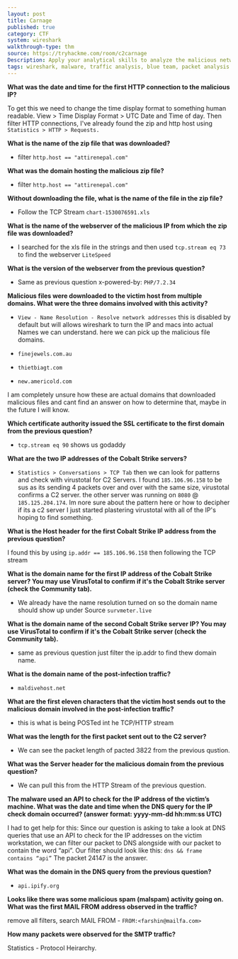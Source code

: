 ```yaml
---
layout: post
title: Carnage
published: true
category: CTF
system: wireshark
walkthrough-type: thm
source: https://tryhackme.com/room/c2carnage
Description: Apply your analytical skills to analyze the malicious network traffic using Wireshark.
tags: wireshark, malware, traffic analysis, blue team, packet analysis
---
```


**What was the date and time for the first HTTP connection to the malicious IP?**

To get this we need to change the time display format to something human readable. View > Time Display Format > UTC Date and Time of day. Then filter HTTP connections, I've already found the zip and http host using `Statistics > HTTP > Requests.`

**What is the name of the zip file that was downloaded?**

- filter `http.host == "attirenepal.com"`

**What was the domain hosting the malicious zip file?**

- filter `http.host == "attirenepal.com"`

**Without downloading the file, what is the name of the file in the zip file?**

- Follow the TCP Stream `chart-1530076591.xls`

**What is the name of the webserver of the malicious IP from which the zip file was downloaded?**

- I searched for the xls file in the strings and then used  `tcp.stream eq 73` to find the webserver `LiteSpeed`

**What is the version of the webserver from the previous question?**

- Same as previous question x-powered-by: `PHP/7.2.34`

**Malicious files were downloaded to the victim host from multiple domains. What were the three domains involved with this activity?**

- `View - Name Resolution - Resolve network addresses` this is disabled by default but will allows wireshark to turn the IP and macs into actual Names we can understand. here we can pick up the malicious file domains.

- `finejewels.com.au`
- `thietbiagt.com`
- `new.americold.com`

I am completely unsure how these are actual domains that downloaded malicious files and cant find an answer on how to determine that, maybe in the future I will know.

**Which certificate authority issued the SSL certificate to the first domain from the previous question?**

- `tcp.stream eq 90` shows us godaddy

**What are the two IP addresses of the Cobalt Strike servers?**

- `Statistics > Conversations > TCP Tab` then we can look for patterns and check with virustotal for C2 Servers. I found `185.106.96.158` to be sus as its sending 4 packets over and over with the same size, virustotal confirms a C2 server. the other server was running on `8080` @ `185.125.204.174`. Im nore sure about the pattern here or how to decipher if its a c2 server I just started plastering virustotal with all of the IP's hoping to find something.

**What is the Host header for the first Cobalt Strike IP address from the previous question?**

I found this by using `ip.addr == 185.106.96.158` then following the TCP stream

**What is the domain name for the first IP address of the Cobalt Strike server? You may use VirusTotal to confirm if it's the Cobalt Strike server (check the Community tab).**

- We already have the name resolution turned on so the domain name should show up under Source `survmeter.live`

**What is the domain name of the second Cobalt Strike server IP?  You may use VirusTotal to confirm if it's the Cobalt Strike server (check the Community tab).**

- same as previous question just filter the ip.addr to find thew domain name.

**What is the domain name of the post-infection traffic?**

- `maldivehost.net`

**What are the first eleven characters that the victim host sends out to the malicious domain involved in the post-infection traffic?**

- this is what is being POSTed int he TCP/HTTP stream

**What was the length for the first packet sent out to the C2 server?**

- We can see the packet length of pacted 3822 from the previous qustion.

**What was the Server header for the malicious domain from the previous question?**

- We can pull this from the HTTP Stream of the previous question.

**The malware used an API to check for the IP address of the victim’s machine. What was the date and time when the DNS query for the IP check domain occurred? (answer format: yyyy-mm-dd hh:mm:ss UTC)**

I had to get help for this: Since our question is asking to take a look at DNS queries that use an API to check for the IP addresses on the victim workstation, we can filter our packet to DNS alongside with our packet to contain the word “api”. Our filter should look like this: `dns && frame contains “api”` The packet 24147 is the answer.

**What was the domain in the DNS query from the previous question?**

- `api.ipify.org`

**Looks like there was some malicious spam (malspam) activity going on. What was the first MAIL FROM address observed in the traffic?**

remove all filters, search MAIL FROM - `FROM:<farshin@mailfa.com>`

**How many packets were observed for the SMTP traffic?**

Statistics - Protocol Heirarchy.
